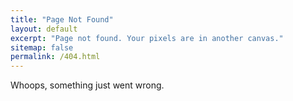 ```yaml
---
title: "Page Not Found"
layout: default
excerpt: "Page not found. Your pixels are in another canvas."
sitemap: false
permalink: /404.html
---
```


Whoops, something just went wrong.
